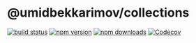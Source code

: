 # @umidbekkarimov/collections


[![build status](https://img.shields.io/travis/umidbekkarimov/collections/master.svg?style=flat-square)](https://travis-ci.org/umidbekkarimov/collections)
[![npm version](https://img.shields.io/npm/v/@umidbekkarimov/collections.svg?style=flat-square)](https://www.npmjs.com/package/@umidbekkarimov/collections)
[![npm downloads](https://img.shields.io/npm/dm/@umidbekkarimov/collections.svg?style=flat-square)](https://www.npmjs.com/package/@umidbekkarimov/collections)
[![Codecov](https://img.shields.io/codecov/c/gh/umidbekkarimov/collections.svg?style=flat-square)](https://codecov.io/gh/umidbekkarimov/collections)
